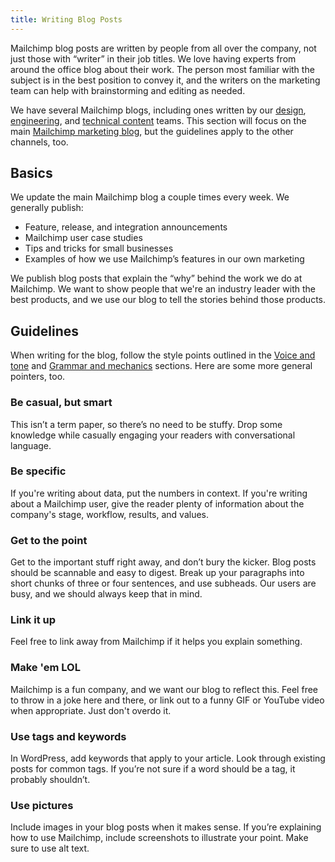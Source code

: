 ```yaml
---
title: Writing Blog Posts
---
```


Mailchimp blog posts are written by people from all over the company, not just those with “writer” in their job titles. We love having experts from around the office blog about their work. The person most familiar with the subject is in the best position to convey it, and the writers on the marketing team can help with brainstorming and editing as needed.

We have several Mailchimp blogs, including ones written by our [design](http://creative.mailchimp.com), [engineering](http://devs.mailchimp.com/blog/), and [technical content](http://docmakers.mailchimp.com) teams. This section will focus on the main [Mailchimp marketing blog](http://blog.mailchimp.com), but the guidelines apply to the other channels, too.

## Basics

We update the main Mailchimp blog a couple times every week. We generally publish:

* Feature, release, and integration announcements
* Mailchimp user case studies
* Tips and tricks for small businesses
* Examples of how we use Mailchimp’s features in our own marketing

We publish blog posts that explain the “why” behind the work we do at Mailchimp. We want to show people that we're an industry leader with the best products, and we use our blog to tell the stories behind those products.

## Guidelines

When writing for the blog, follow the style points outlined in the [Voice and tone](/02-voice-and-tone.html.md) and [Grammar and mechanics](/04-grammar-and-mechanics.html.md) sections. Here are some more general pointers, too.

### Be casual, but smart
This isn’t a term paper, so there’s no need to be stuffy. Drop some knowledge while casually engaging your readers with conversational language.

### Be specific
If you're writing about data, put the numbers in context. If you're writing about a Mailchimp user, give the reader plenty of information about the company's stage, workflow, results, and values.

### Get to the point
Get to the important stuff right away, and don’t bury the kicker. Blog posts should be scannable and easy to digest. Break up your paragraphs into short chunks of three or four sentences, and use subheads. Our users are busy, and we should always keep that in mind.

### Link it up
Feel free to link away from Mailchimp if it helps you explain something.

### Make 'em LOL
Mailchimp is a fun company, and we want our blog to reflect this. Feel free to throw in a joke here and there, or link out to a funny GIF or YouTube video when appropriate. Just don't overdo it.

### Use tags and keywords
In WordPress, add keywords that apply to your article. Look through existing posts for common tags. If you’re not sure if a word should be a tag, it probably shouldn’t.

### Use pictures
Include images in your blog posts when it makes sense. If you’re explaining how to use Mailchimp, include screenshots to illustrate your point. Make sure to use alt text.
